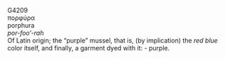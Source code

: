 <body>
  <p>G4209<br>  πορφύρα  <br> porphura  <br><i>por-foo‘-rah </i><br>Of Latin origin; the “purple” mussel, that is, (by implication) the <i>red</i> <i>blue</i> color itself, and finally, a garment dyed with it: - purple.<br></p>
 </body>